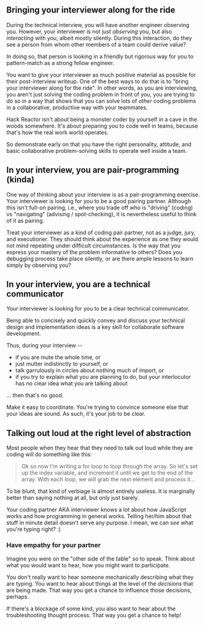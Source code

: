 ## Bringing your interviewer along for the ride

During the technical interview, you will have another engineer observing you. However, your interviewer is not just *observing* you, but also *interacting* with you, albeit mostly silently. During this interaction, do they see a person from whom other members of a team could derive value? 

In doing so, that person is looking in a friendly but rigorous way for you to pattern-match as a strong fellow engineer.

You want to give your interviewer as much positive material as possible for their post-interview writeup. One of the best ways to do that is to "bring your interviewer along for the ride". In other words, as you are interviewing, you aren't just solving the coding problem in front of you, you are trying to do so in a way that shows that you can solve lots of _other_ coding problems in a collaborative, productive way with your teammates. 

Hack Reactor isn't about being a monster coder by yourself in a cave in the woods somewhere. It's about preparing you to code well in teams, because that's how the real work world operates.

So demonstrate early on that you have the right personality, attitude, and basic collaborative problem-solving skills to operate well inside a team.

## In your interview, you are pair-programming (kinda)

One way of thinking about your interview is as a pair-programming exercise. Your interviewer is looking for you to be a good pairing partner. Although this isn't full-on pairing, i.e., where you trade off who is "driving" (coding) vs "navigating" (advising / spot-checking), it is nevertheless useful to think of it as pairing.

Treat your interviewer as a kind of coding pair partner, not as a judge, jury, and executioner. They should think about the experience as one they would not mind repeating under difficult circumstances. Is the way that you express your mastery of the problem informative to others? Does you debugging process take place silently, or are there ample lessons to learn simply by observing you?


## In your interview, you are a technical communicator

Your interviewer is looking for you to be a clear technical communicator.

Being able to concisely and quickly convey and discuss your technical design and implementation ideas is a key skill for collaborate software development.

Thus, during your interview --

* if you are mute the whole time, or 
* just mutter indistinctly to yourself, or 
* talk garrulously in circles about nothing much of import, or
* if you try to explain what you are planning to do, but your interlocutor has no clear idea what you are talking about

... then that's no good.

Make it easy to coordinate. You're trying to convince someone else that your ideas are sound. As such, it's your job to be clear.


## Talking out loud at the right level of abstraction

Most people when they hear that they need to talk out loud while they are coding will do something like this:

> Ok so now I'm writing a for loop to loop through the array. So let's set up the index variable, and increment it until we get to the end of the array. With each loop, we will grab the next element and process it...


To be blunt, that kind of verbiage is almost entirely useless. It is marginally better than saying nothing at all, but only just barely.

Your coding partner AKA interviewer knows a lot about how JavaScript works and how programming in general works.  Telling her/him about that stuff in minute detail doesn't serve any purpose.  I mean, we can _see_ what you're typing right? :)

### Have empathy for your partner

Imagine you were on the "other side of the table" so to speak. Think about what you would want to hear, how you might want to participate.

You don't really want to hear someone mechanically describing what they are typing. You want to hear about things at the level of the _decisions_ that are being made. That way you get a chance to influence those decisions, perhaps. 

If there's a blockage of some kind, you also want to hear about the troubleshooting thought process. That way you get a chance to help!

















